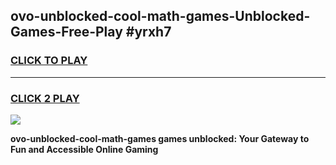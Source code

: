 
## ovo-unblocked-cool-math-games-Unblocked-Games-Free-Play #yrxh7
<h3>
<a href="https://us.freeplayer.one?title=ovo-unblocked-cool-math-games&ref=9M">CLICK TO PLAY</a></h3>
<hr>

<h3>
<a href="https://us.freeplayer.one?title=ovo-unblocked-cool-math-games&ref=9M">CLICK 2 PLAY</a>
  
</h3>

<a href="https://us.freeplayer.one?title=ovo-unblocked-cool-math-games&ref=9M"><img src="https://clearcache.store/games.png"></a>


**ovo-unblocked-cool-math-games games unblocked: Your Gateway to Fun and Accessible Online Gaming**
